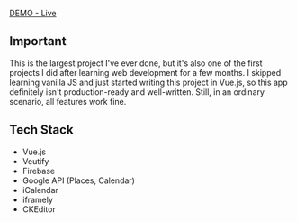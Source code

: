 [DEMO - Live](https://gracious-booth-107a3f.netlify.app/#/)

## Important
This is the largest project I've ever done, but it's also one of the first projects I did after learning web development for a few months. I skipped learning vanilla JS and just started writing this project in Vue.js, so this app definitely isn't production-ready and well-written. Still, in an ordinary scenario, all features work fine.

## Tech Stack

- Vue.js
- Veutify
- Firebase
- Google API (Places, Calendar)
- iCalendar
- iframely
- CKEditor
